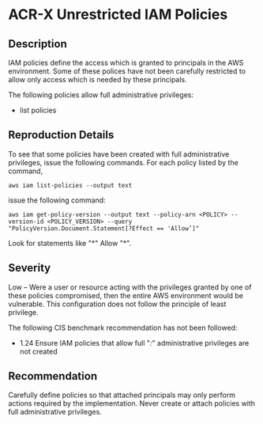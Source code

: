 ACR-X Unrestricted IAM Policies
===============================

Description
-----------
IAM policies define the access which is granted to principals in the AWS environment. Some of these polices have not been carefully restricted to allow only access which is needed by these principals.

The following policies allow full administrative privileges:
* list policies

Reproduction Details
--------------------
To see that some policies have been created with full administrative privileges, issue the following commands. For each policy listed by the command,
```
aws iam list-policies --output text
```
issue the following command:
```
aws iam get-policy-version --output text --policy-arn <POLICY> --version-id <POLICY_VERSION> --query "PolicyVersion.Document.Statement[?Effect == 'Allow’]"
```
Look for statements like "\*" Allow "\*".

Severity
--------
Low – Were a user or resource acting with the privileges granted by one of these policies compromised, then the entire AWS environment would be vulnerable. This configuration does not follow the principle of least privilege.

The following CIS benchmark recommendation has not been followed:
* 1.24 Ensure IAM policies that allow full "*:*" administrative privileges are not created

Recommendation
--------------
Carefully define policies so that attached principals may only perform actions required by the implementation. Never create or attach policies with full administrative privileges.
